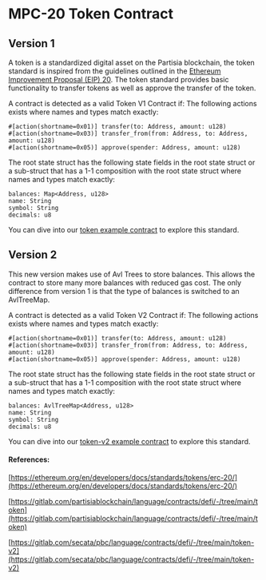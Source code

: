# MPC-20 Token Contract

## Version 1

A token is a standardized digital asset on the Partisia blockchain, the token standard is inspired from the guidelines outlined in the [Ethereum Improvement Proposal (EIP) 20](https://eips.ethereum.org/EIPS/eip-20). The token standard provides basic functionality to transfer tokens as well as approve the transfer of the token. 

A contract is detected as a valid Token V1 Contract if:
The following actions exists where names and types match exactly:
```
#[action(shortname=0x01)] transfer(to: Address, amount: u128)
#[action(shortname=0x03)] transfer_from(from: Address, to: Address, amount: u128)
#[action(shortname=0x05)] approve(spender: Address, amount: u128)
```

The root state struct has the following state fields in the root state struct or a sub-struct that has a 1-1 composition with the root state struct where names and types match exactly:
```
balances: Map<Address, u128>
name: String
symbol: String
decimals: u8
```

You can dive into our [token example contract](https://gitlab.com/partisiablockchain/language/contracts/defi/-/tree/main/token) to explore this standard.

## Version 2

This new version makes use of Avl Trees to store balances. This allows the contract to store many more balances with reduced gas cost.
The only difference from version 1 is that the type of balances is switched to an AvlTreeMap.

A contract is detected as a valid Token V2 Contract if:
The following actions exists where names and types match exactly:
```
#[action(shortname=0x01)] transfer(to: Address, amount: u128)
#[action(shortname=0x03)] transfer_from(from: Address, to: Address, amount: u128)
#[action(shortname=0x05)] approve(spender: Address, amount: u128)
```

The root state struct has the following state fields in the root state struct or a sub-struct that has a 1-1 composition with the root state struct where names and types match exactly:
```
balances: AvlTreeMap<Address, u128>
name: String
symbol: String
decimals: u8
```

You can dive into our [token-v2 example contract](https://gitlab.com/partisiablockchain/language/contracts/defi/-/tree/main/token-v2) to explore this standard.

#### References:
[https://ethereum.org/en/developers/docs/standards/tokens/erc-20/](https://ethereum.org/en/developers/docs/standards/tokens/erc-20/)

[https://gitlab.com/partisiablockchain/language/contracts/defi/-/tree/main/token](https://gitlab.com/partisiablockchain/language/contracts/defi/-/tree/main/token)

[https://gitlab.com/secata/pbc/language/contracts/defi/-/tree/main/token-v2](https://gitlab.com/secata/pbc/language/contracts/defi/-/tree/main/token-v2)
